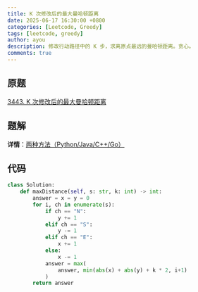 ```yaml
---
title: K 次修改后的最大曼哈顿距离
date: 2025-06-17 16:30:00 +0800
categories: [Leetcode, Greedy]
tags: [leetcode, greedy]
author: ayou
description: 修改行动路径中的 K 步，求离原点最远的曼哈顿距离。贪心。
comments: true
---
```


## 原题
[3443. K 次修改后的最大曼哈顿距离](https://leetcode.cn/problems/maximum-manhattan-distance-after-k-changes/description/)

## 题解
**详情**：[两种方法（Python/Java/C++/Go）](https://leetcode.cn/problems/maximum-manhattan-distance-after-k-changes/solutions/3061765/heng-zong-zuo-biao-fen-bie-ji-suan-tan-x-lhhi)

## 代码
```python
class Solution:
    def maxDistance(self, s: str, k: int) -> int:
        answer = x = y = 0
        for i, ch in enumerate(s):
            if ch == "N":
                y += 1
            elif ch == "S":
                y -= 1
            elif ch == "E":
                x += 1
            else:
                x -= 1
            answer = max(
                answer, min(abs(x) + abs(y) + k * 2, i+1)
            )
        return answer
```
